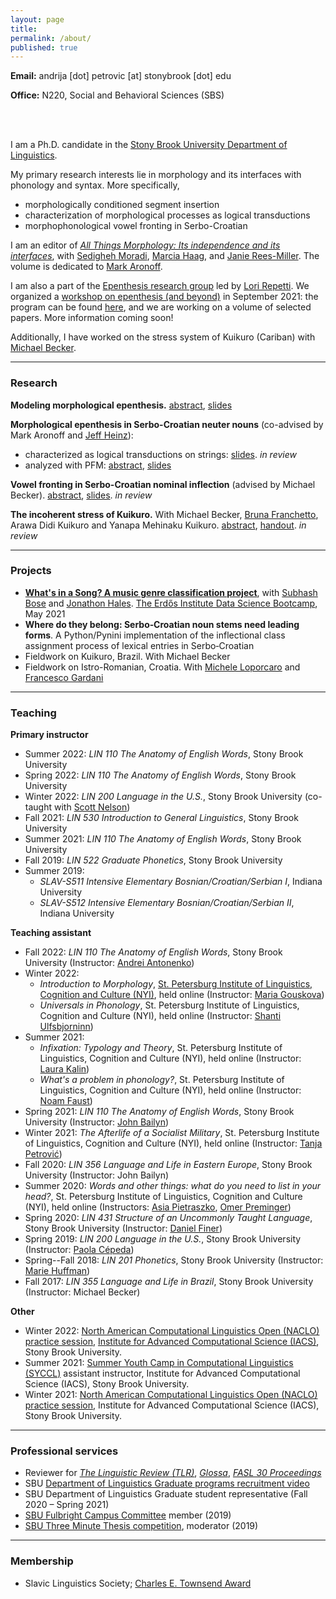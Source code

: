 ```yaml
---
layout: page
title:
permalink: /about/
published: true
---
```


<strong>Email:</strong> andrija [dot] petrovic [at] stonybrook [dot] edu <!--(<em>contact for full CV</em>)-->

<strong>Office:</strong> N220, Social and Behavioral Sciences (SBS)

<br>
<br>

I am a Ph.D. candidate in the <a href="https://linguistics.stonybrook.edu/">Stony Brook University Department of Linguistics</a>. 

My primary research interests lie in morphology and its interfaces with phonology and syntax. More specifically,

* morphologically conditioned segment insertion 
* characterization of morphological processes as logical transductions 
* morphophonological vowel fronting in Serbo-Croatian

I am an editor of <a href="https://benjamins.com/catalog/cilt.353">_All Things Morphology: Its independence and its interfaces_</a>, with <a href="https://somoradi.github.io">Sedigheh Moradi</a>, <a href="https://www.ou.edu/cas/modlang/people/linguistics/m-haag">Marcia Haag</a>, and <a href="https://www.researchgate.net/profile/Janie-Rees-Miller">Janie Rees-Miller</a>. The volume is dedicated to <a href="https://linguistics.stonybrook.edu/faculty/mark.aronoff/">Mark Aronoff</a>.

I am also a part of the <a href="https://raw.githubusercontent.com/andrija-petrovic/andrija-petrovic.github.io/master/images/TeamEpenthesis.png">Epenthesis research group</a> led by <a href="https://linguistics.stonybrook.edu/faculty/lori.repetti/">Lori Repetti</a>. We organized a <a href="https://www.stonybrook.edu/epenthesis/">workshop on epenthesis (and beyond)</a> in September 2021: the program can be found <a href="https://www.stonybrook.edu/commcms/epenthesis/program.php">here</a>, and we are working on a volume of selected papers. More information coming soon!

Additionally, I have worked on the stress system of Kuikuro (Cariban) with <a href="https://becker.phonologist.org">Michael Becker</a>.

----

### Research

**Modeling morphological epenthesis.** <a href="https://drive.google.com/file/d/1w5f_bgQesLDmIXQSzOwfB9t9z9GT7DsP/view?usp=sharing">abstract</a>, <a href="https://drive.google.com/file/d/1Jr-pNyWNG992Yml0kUQmkoaC8l8wzIfS/view?usp=sharing">slides</a>

**Morphological epenthesis in Serbo-Croatian neuter nouns** (co-advised by Mark Aronoff and <a href="http://jeffreyheinz.net">Jeff Heinz</a>):
- characterized as logical transductions on strings: <a href="https://drive.google.com/file/d/1eFOIYSSiZxBhWwQ0Xb4wv4i40Uen7aSO/view?usp=sharing">slides</a>. _in review_
- analyzed with PFM: <a href="https://www.uni-goettingen.de/de/document/download/25678a0d33e7f08d437152b6a81baef8.pdf/Petrovic.pdf">abstract</a>, <a href="https://drive.google.com/file/d/106pYNE4oOIuOTqWU0QIHgiwtP5P-wY2k/view?usp=sharing">slides</a>

**Vowel fronting in Serbo-Croatian nominal inflection** (advised by Michael Becker). <a href="https://drive.google.com/file/d/1W1l0V0k35Jm8WYm2IFsWzuFKb1IfBfxy/view?usp=sharing">abstract</a>, <a href="https://drive.google.com/file/d/1FpqRUWFsejXvaVRHQV21SrSJzdeXt_HD/view?usp=sharing">slides</a>. _in review_

**The incoherent stress of Kuikuro.** With Michael Becker, <a href="http://www.ppgasmn-ufrj.com/bruna-franchetto.html">Bruna Franchetto</a>, Arawa Didi Kuikuro and Yanapa Mehinaku Kuikuro. <a href="https://drive.google.com/file/d/1xOnlsIAmJz-0_IuCiiza97r32PRVvct8/view">abstract</a>, <a href="https://drive.google.com/file/d/1PKBB_QQFBxjaz0-K0JCrWVbd4JftHgrw/view?usp=sharing">handout</a>. _in review_

----

### Projects

- <a href="https://docs.google.com/presentation/d/1zgAJASr8-DsS_hyTPig3vgFj8kw_HiXVHrcQ--M8_1o/edit?usp=sharing">**What's in a Song? A music genre classification project**</a>, with <a href="https://astronomy.osu.edu/people/bose.48">Subhash Bose</a> and <a href="https://math.osu.edu/people/hales.41">Jonathon Hales</a>. <a href="https://www.erdosinstitute.org/may2021certificates/andrija-petrovic">The Erdős Institute Data Science Bootcamp</a>, May 2021
- **Where do they belong: Serbo‐Croatian noun stems need leading forms**. A Python/Pynini implementation of the inflectional class assignment process of lexical entries in Serbo‐Croatian
- Fieldwork on Kuikuro, Brazil. With Michael Becker
- Fieldwork on Istro-Romanian, Croatia. With <a href="https://www.rose.uzh.ch/de/seminar/wersindwir/mitarbeitende/loporcaro.html">Michele Loporcaro</a> and <a href="https://francescogardani.wordpress.com">Francesco Gardani</a>

----

### Teaching

**Primary instructor**
- Summer 2022: _LIN 110 The Anatomy of English Words_, Stony Brook University
- Spring 2022: _LIN 110 The Anatomy of English Words_, Stony Brook University
- Winter 2022: _LIN 200 Language in the U.S._, Stony Brook University (co-taught with <a href="https://snelson89.bitbucket.io">Scott Nelson</a>)
- Fall 2021: _LIN 530 Introduction to General Linguistics_, Stony Brook University
- Summer 2021: _LIN 110 The Anatomy of English Words_, Stony Brook University
- Fall 2019: _LIN 522 Graduate Phonetics_, Stony Brook University
- Summer 2019:
  - _SLAV-S511 Intensive Elementary Bosnian/Croatian/Serbian I_, Indiana University
  - _SLAV-S512 Intensive Elementary Bosnian/Croatian/Serbian II_, Indiana University

**Teaching assistant**
- Fall 2022: _LIN 110 The Anatomy of English Words_, Stony Brook University (Instructor: <a href="http://www.andant.info">Andrei Antonenko</a>)
- Winter 2022:
  - _Introduction to Morphology_, <a href="https://nyi.spb.ru">St. Petersburg Institute of Linguistics, Cognition and Culture (NYI)</a>, held online (Instructor: <a href="https://www.gouskova.com">Maria Gouskova</a>)
  - _Universals in Phonology_, St. Petersburg Institute of Linguistics, Cognition and Culture (NYI), held online (Instructor: <a href="https://sites.google.com/site/shantijulfsbjorninn/">Shanti Ulfsbjorninn</a>)
- Summer 2021:
  - _Infixation: Typology and Theory_, St. Petersburg Institute of Linguistics, Cognition and Culture (NYI), held online (Instructor: <a href="https://www.laurakalin.com">Laura Kalin</a>)
  - _What's a problem in phonology?_, St. Petersburg Institute of Linguistics, Cognition and Culture (NYI), held online (Instructor: <a href="https://noamfaust.wordpress.com">Noam Faust</a>)
- Spring 2021: _LIN 110 The Anatomy of English Words_, Stony Brook University (Instructor: <a href="https://linguistics.stonybrook.edu/faculty/john.bailyn/">John Bailyn</a>)
- Winter 2021: _The Afterlife of a Socialist Military_, St. Petersburg Institute of Linguistics, Cognition and Culture (NYI), held online (Instructor: <a href="https://ikss.zrc-sazu.si/en/sodelavci/tanja-petrovic-en#v">Tanja Petrović</a>)
- Fall 2020: _LIN 356 Language and Life in Eastern Europe_, Stony Brook University (Instructor: John Bailyn)
- Summer 2020: _Words and other things: what do you need to list in your head?_, St. Petersburg Institute of Linguistics, Cognition and Culture (NYI), held online (Instructors: <a href="https://asiapietraszko.com">Asia Pietraszko</a>, <a href="https://omer.lingsite.org">Omer Preminger</a>)
- Spring 2020: _LIN 431 Structure of an Uncommonly Taught Language_, Stony Brook University (Instructor: <a href="https://linguistics.stonybrook.edu/faculty/daniel.finer/">Daniel Finer</a>)
- Spring 2019: _LIN 200 Language in the U.S._, Stony Brook University (Instructor: <a href="https://paolacepeda.com">Paola Cépeda</a>)
- Spring--Fall 2018: _LIN 201 Phonetics_, Stony Brook University (Instructor: <a href="https://linguistics.stonybrook.edu/faculty/marie.huffman/">Marie Huffman</a>)
- Fall 2017: _LIN 355 Language and Life in Brazil_, Stony Brook University (Instructor: Michael Becker)

**Other**
- Winter 2022: <a href="https://calendar.stonybrook.edu/site/iacs/event/naclo-2022/">North American Computational Linguistics Open (NACLO) practice session</a>, <a href="https://iacs.stonybrook.edu">Institute for Advanced Computational Science (IACS)</a>, Stony Brook University.
- Summer 2021: <a href="https://calendar.stonybrook.edu/site/iacs/event/summer-youth-camp-for-computational-linguistics-syccl-1/">Summer Youth Camp in Computational Linguistics (SYCCL)</a> assistant instructor, Institute for Advanced Computational Science (IACS), Stony Brook University.
- Winter 2021: <a href="https://www.stonybrook.edu/commcms/linguistics/news/2020/2020_12_29_naclo.php?fbclid=IwAR3hOO4_FS0m-R8pWLkCNrmX19yMeEvkTtyRN77yPHhwizWaGbjXbM_IJsM">North American Computational Linguistics Open (NACLO) practice session</a>, Institute for Advanced Computational Science (IACS), Stony Brook University.

----

### Professional services

- Reviewer for <a href="https://www.degruyter.com/journal/key/TLIR/html">_The Linguistic Review (TLR)_</a>, <a href="https://www.glossa-journal.org">_Glossa_</a>, <a href="https://fasl30.mit.edu/proc">_FASL 30 Proceedings_</a>
- SBU <a href="https://linguistics.stonybrook.edu/graduate/index.php">Department of Linguistics Graduate programs recruitment video</a>
- SBU Department of Linguistics Graduate student representative (Fall 2020 – Spring 2021)
- <a href="https://www.stonybrook.edu/commcms/fellowships/featured-awards/fulbright/">SBU Fulbright Campus Committee</a> member (2019)
- <a href="https://grad.stonybrook.edu/professional-development/sbu3mt/3mt-2019">SBU Three Minute Thesis competition</a>, moderator (2019)

----

### Membership

- Slavic Linguistics Society; <a href="https://www.slaviclinguistics.org/charles-e-townsend-memorial-fund">Charles E. Townsend Award</a>
